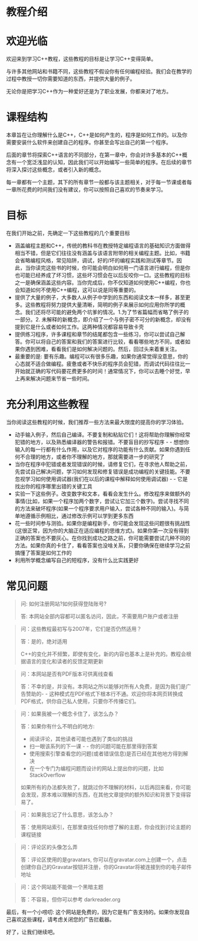 # 教程介绍



# 欢迎光临

欢迎来到学习C++教程，这些教程的目标是让学习C++变得简单。

与许多其他网站和书籍不同，这些教程不假设你有任何编程经验。我们会在教学的过程中教授一切你需要知道的东西，并提供大量的例子。

无论你是把学习C++作为一种爱好还是为了职业发展，你都来对了地方。‌

# 课程结构‌

本章旨在让你理解什么是C++，C++是如何产生的，程序是如何工作的。以及你需要安装什么软件来创建自己的程序。你甚至会写出自己的第一个程序。‌

后面的章节将探索C++语言的不同部分，在第一章中，你会对许多基本的C++概念有一个宽泛浅显的认知，因此我们可以开始编写一些简单的程序。在后续的章节将深入探讨这些概念，或者引入新的概念。‌

每一章都有一个主题，其下的所有章节一般都与该主题相关，对于每一节课或者每一章所花费的时间我们没有建议，你可以按照自己喜欢的节奏来学习。‌

# 目标‌

在我们开始之前，先确定一下这些教程的几个重要目标‌

- 涵盖编程主题和C++，传统的教科书在教授特定编程语言的基础知识方面做得相当不错，但是它们往往没有涵盖与该语言附带的相关编程主题。比如，书籍会省略编程风格，常见陷阱，调试，好的/坏的编程实践和测试等章节。因此，当你读完这些书的时候，你可能会明白如何用一门语言进行编程，但是你也可能已经养成了坏习惯，这些坏习惯会在以后反咬你一口。这些教程的目标之一是确保涵盖这些内容。当你完成后，你不仅知道如何使用C++编程，你也会知道如何不使用C++编程，这可以说是同等重要的。
- 提供了大量的例子，大多数人从例子中学到的东西和阅读文本一样多，甚至更多。这些教程将努力提供大量清晰，简明的例子来展示如何应用你所学的概念。我们还将尽可能的避免两个坑爹的情况。1.为了节省篇幅而省略了例子的一部分。2. 未解释的新概念，即介绍了一个与例子密不可分的新概念，却没有提到它是什么或者如何工作。这两种情况都容易导致卡壳
- 提供练习程序，许多课程和章节的结尾都包含一些练习，你可以尝试自己解答。你可以将自己的答案和我们的答案进行比较，看看哪些地方不同，或者如果你遇到困难，看看我们是如何解决问题的。然后，回过头来着重关注。
- 最重要的是: 要有乐趣。编程可以有很多乐趣，如果你通常觉得没意思，你的心态就不适合做编程。疲惫或者不快乐的程序员会犯错，而调试代码往往比一开始就正确的写代码要花费更多的时间！通常情况下，你可以去睡个好觉，早上再来解决问题来节省一些时间。‌

# 充分利用这些教程‌

当你阅读这些教程的时候，我们推荐一些方法来最大限度的提高你的学习体验。‌

- 动手输入例子，然后自己编译。不要复制和粘贴它们！这将帮助你理解你经常犯错的地方，以及熟悉编译器的警告和报错。不要盲目的抄写程序 - - 想想你输入的每一行都有什么作用，以及它对程序的功能有什么贡献。如果你遇到任何不合理的地方，或者你不理解的地方，那就需要进一步的研究了
- 当你在程序中犯错或者发现错误的时候，请修复它们，在寻求他人帮助之前，先尝试自己解决问题，学习如何发现和修复错误是成功编程的关键技能。不要忽视学习如何使用调试器(我们在以后的课程中解释如何使用调试器) - - 它是找出你的程序哪里出错的关键工具
- 实验一下这些例子。改变数字和文本，看看会发生什么。修改程序来做额外的事情(比如，如果一个程序加两个数字，尝试让它加三个数字)。尝试寻找不同的方法来破坏程序(如果一个程序要求用户输入，尝试各种不同的输入)。与简单地遵循示例相比，通过修改示例可以学到更多东西
- 花一些时间参与测验。如果你是编程新手，你可能会发现这些问题很有挑战性(这很正常，因为你的大脑正在适应编程的思维方式)。如果你第一次没有得到正确的答案也不要灰心。在你找到成功之路之前，你可能需要尝试几种不同的方法。如果你真的卡住了，看看答案也没啥关系，只要你确保在继续学习之前搞懂了答案是如何工作的
- 利用所学概念编写自己的短程序，没有什么比实践更好‌

# 常见问题

> 问: 如何注册网站?如何获得登陆账号?‌
>
> 答: 本网站全部内容都可以匿名访问，因此，不需要用户账户或者注册‌

> 问：这些教程最初写与2007年，它们是否仍然适用？‌
>
> 答：是的，绝对适用
>
> C++的变化并不频繁，即使有变化，新的内容也基本上是补充的。教程会根据语言的变化和读者的反馈定期更新

> 问：本网站是否有PDF版本可供离线查看
>
> 答：不幸的是，并没有。本网站之所以能够对所有人免费，是因为我们是广告赞助的- - 这种模式在PDF格式下根本行不通。欢迎你将本网页转换成PDF格式，供你自己私人使用，只要你不传播它们。‌

> 问：如果我被一个概念卡住了，该怎么办？
>
> 答：如果你有什么不明白的地方:
>
> - 阅读评论，其他读者可能也遇到了类似的挑战
> - 扫一眼该系列的下一课 - - 你的问题可能在那里得到答案
> - 使用搜索引擎查看您的问题(或者错误信息)是否已经在其他地方得到解决
> - 在一个专门为编程问题而设计的网站上提出你的问题，比如StackOverflow
>
> 如果所有的办法都失败了，就跳过你不理解的材料，以后再回来看，你可能会发现，原本难以理解的东西，在其他文章提供的额外知识和背景下变得容易了。

> 问：如果我忘记了什么意思，该怎么办？
>
> 答：使用网站索引，在那里查找任何你想了解的主题，你会找到讨论主题的课程链接

> 问：评论区的头像怎么弄
>
> 答：评论区使用的是gravatars, 你可以在gravatar.com上创建一个，点击创建你自己的Gravatar按钮并注册，你的Gravatar将被连接到你的电子邮件地址

> 问：这个网站能不能做一个黑暗主题
>
> 答：不容易，但你可以参考 darkreader.org

最后，有一个小唠叨: 这个网站是免费的，因为它是有广告支持的。如果你发现自己喜欢这些课程，请考虑关闭您的广告拦截器。

好了，让我们继续吧。